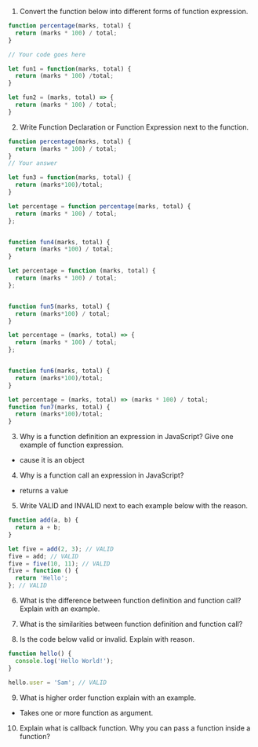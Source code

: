 1. Convert the function below into different forms of function expression.

```js
function percentage(marks, total) {
  return (marks * 100) / total;
}

// Your code goes here

let fun1 = function(marks, total) {
  return (marks * 100) /total;
}

let fun2 = (marks, total) => {
  return (marks * 100) / total;
}

```

2. Write Function Declaration or Function Expression next to the function.

```js
function percentage(marks, total) {
  return (marks * 100) / total;
}
// Your answer

let fun3 = function(marks, total) {
  return (marks*100)/total;
}
```

```js
let percentage = function percentage(marks, total) {
  return (marks * 100) / total;
};


function fun4(marks, total) {
  return (marks *100) / total;
}
```

```js
let percentage = function (marks, total) {
  return (marks * 100) / total;
};


function fun5(marks, total) {
  return (marks*100) / total;
}
```

```js
let percentage = (marks, total) => {
  return (marks * 100) / total;
};


function fun6(marks, total) {
  return (marks*100)/total;
}
```

```js
let percentage = (marks, total) => (marks * 100) / total;
function fun7(marks, total) {
  return (marks*100)/total;
}
```

3. Why is a function definition an expression in JavaScript? Give one example of function expression.
- cause it is an object

4. Why is a function call an expression in JavaScript?
- returns a value


5. Write VALID and INVALID next to each example below with the reason.

```js
function add(a, b) {
  return a + b;
}

let five = add(2, 3); // VALID
five = add; // VALID
five = five(10, 11); // VALID
five = function () {
  return 'Hello';
}; // VALID
```

6. What is the difference between function definition and function call? Explain with an example.

7. What is the similarities between function definition and function call?

8. Is the code below valid or invalid. Explain with reason.

```js
function hello() {
  console.log('Hello World!');
}

hello.user = 'Sam'; // VALID
```

9. What is higher order function explain with an example.
- Takes one or more function as argument.


10. Explain what is callback function. Why you can pass a function inside a function?
